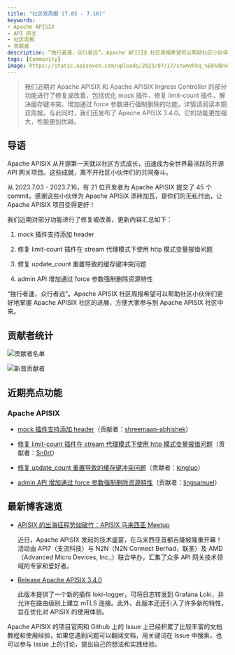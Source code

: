 ```yaml
---
title: "社区双周报 (7.03 - 7.16)"
keywords: 
- Apache APISIX
- API 网关
- 社区周报
- 贡献者
description: “独行者速，众行者远”。Apache APISIX 社区周报希望可以帮助社区小伙伴们更好地掌握 Apache APISIX 社区的进展，方便大家参与到 Apache APISIX 社区中来。
tags: [Community]
image: https://static.apiseven.com/uploads/2023/07/17/shxmVhkq_%E8%8B%B1%E6%96%87%E5%A4%B4%E5%9B%BE.png
---
```


> 我们近期对 Apache APISIX 和 Apache APISIX Ingress Controller 的部分功能进行了修复或改善，包括优化 mock 插件、修复 limit-count 插件、解决缓存键冲突、增加通过 force 参数进行强制删除的功能，详情请阅读本期双周报。与此同时，我们还发布了 Apache APISIX 3.4.0。它的功能更加强大，性能更加优越。

<!--truncate-->

## 导语

Apache APISIX 从开源第一天就以社区方式成长，迅速成为全世界最活跃的开源 API 网关项目。这些成就，离不开社区小伙伴们的共同奋斗。

从 2023.7.03 - 2023.7.16，有 21 位开发者为 Apache APISIX 提交了 45 个 commit。感谢这些小伙伴为 Apache APISIX 添砖加瓦，是你们的无私付出，让 Apache APISIX 项目变得更好！

我们近期对部分功能进行了修复或改善，更新内容汇总如下：

1. mock 插件支持添加 header

2. 修复 limit-count 插件在 stream 代理模式下使用 http 模式变量报错问题

3. 修复 update_count 重置导致的缓存键冲突问题

4. admin API 增加通过 force 参数强制删除资源特性

“独行者速，众行者远”。Apache APISIX 社区周报希望可以帮助社区小伙伴们更好地掌握 Apache APISIX 社区的进展，方便大家参与到 Apache APISIX 社区中来。

## 贡献者统计

![贡献者名单](https://static.apiseven.com/uploads/2023/07/19/a5J3z3cg_%E6%89%80%E6%9C%89%E8%B4%A1%E7%8C%AE%E8%80%85.png)

![新晋贡献者](https://static.apiseven.com/uploads/2023/07/19/y2VSsYjg_contributor0719.png)

## 近期亮点功能

### Apache APISIX

- [mock 插件支持添加 header](https://github.com/apache/apisix/pull/9720)（贡献者：[shreemaan-abhishek](https://github.com/shreemaan-abhishek)）

- [修复 limit-count 插件在 stream 代理模式下使用 http 模式变量报错问题](https://github.com/apache/apisix/pull/9816)（贡献者：[Sn0rt](https://github.com/Sn0rt)）

- [修复 update_count 重置导致的缓存键冲突问题](https://github.com/apache/apisix/pull/9811)（贡献者：[kingluo](https://github.com/kingluo)）

- [admin API 增加通过 force 参数强制删除资源特性](https://github.com/apache/apisix/pull/9810)（贡献者：[lingsamuel](https://github.com/lingsamuel)）

## 最新博客速览

- [APISIX 的出海征程势如破竹：APISIX 马来西亚 Meetup](https://apisix.apache.org/zh/blog/2023/07/12/2023-apisix-meetup-malaysia/)

    近日，Apache APISIX 发起的技术盛宴，在马来西亚首都吉隆坡隆重开幕！活动由 API7（支流科技）与 N2N（N2N Connect Berhad，联圣）及 AMD（Advanced Micro Devices, Inc.,）联合举办，汇集了众多 API 网关技术领域的专家和爱好者。

- [Release Apache APISIX 3.4.0](https://apisix.apache.org/zh/blog/2023/06/30/release-apache-apisix-3.4.0/)
  
    此版本提供了一个新的插件 loki-logger，可将日志转发到 Grafana Loki，并允许在路由级别上建立 mTLS 连接。此外，此版本还还引入了许多新的特性，旨在优化对 APISIX 的使用体验。

Apache APISIX 的项目官网和 Github 上的 Issue 上已经积累了比较丰富的文档教程和使用经验，如果您遇到问题可以翻阅文档，用关键词在 Issue 中搜索，也可以参与 Issue 上的讨论，提出自己的想法和实践经验。
